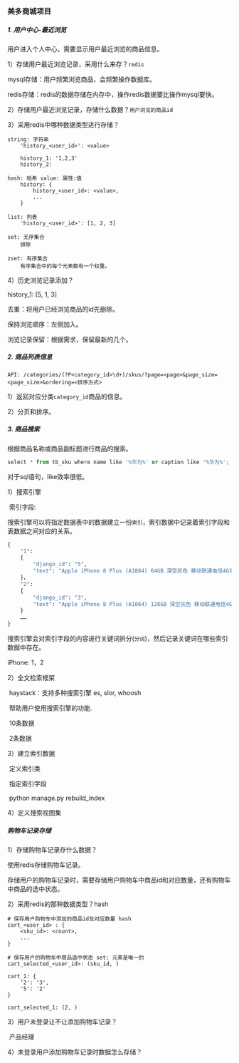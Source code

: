 ### 美多商城项目

##### 1. 用户中心-最近浏览

用户进入个人中心，需要显示用户最近浏览的商品信息。

1）存储用户最近浏览记录，采用什么来存？`redis`

mysql存储：用户频繁浏览商品，会频繁操作数据库。

redis存储：redis的数据存储在内存中，操作redis数据要比操作mysql要快。

2）存储用户最近浏览记录，存储什么数据？`用户浏览的商品id`

3）采用redis中哪种数据类型进行存储？

```
string: 字符串
	'history_<user_id>': <value>
		
	history_1: '1,2,3'
	history_2: 

hash: 哈希 value: 属性:值
	history: {
        history_<user_id>: <value>,
        ...
	}

list: 列表
	'history_<user_id>': [1, 2, 3]
	
set: 无序集合
	排除

zset: 有序集合
	有序集合中的每个元素都有一个权重。
```

4）历史浏览记录添加？

history_1: [5, 1, 3]

去重：将用户已经浏览商品的id先删除。

保持浏览顺序：左侧加入。

浏览记录保留：根据需求，保留最新的几个。

##### 2. 商品列表信息

```http
API: /categories/(?P<category_id>\d+)/skus/?page=<page>&page_size=<page_size>&ordering=<排序方式>
```

1）返回对应分类`category_id`商品的信息。

2）分页和排序。

##### 3. 商品搜索

根据商品名称或商品副标题进行商品的搜索。

```python
select * from tb_sku where name like '%华为%' or caption like '%华为%';
```

对于sql语句，like效率很低。

1）搜索引擎

​	索引字段: 

​		搜索引擎可以将指定数据表中的数据建立一份`索引`，索引数据中记录着索引字段和表数据之间对应的关系。

```python
{
    "1":
    {
        "django_id": "5", 
        "text": "Apple iPhone 8 Plus (A1864) 64GB 深空灰色 移动联通电信4G手机\n选【移动优惠购】新机配新卡，198优质靓号，流量不限量！"
    }，
    "2":
    {
        "django_id": "3", 
        "text": "Apple iPhone 8 Plus (A1864) 128GB 深空灰色 移动联通电信4G手机\n选【移动优惠购】新机配新卡，198优质靓号，流量不限量！"
    }
	……
}
```

搜索引擎会对索引字段的内容进行关键词拆分(`分词`)，然后记录关键词在哪些索引数据中存在。

iPhone: 1，2

2）全文检索框架

​	haystack：支持多种搜索引擎 es, slor, whoosh

​	帮助用户使用搜索引擎的功能.

​	10条数据

​	2条数据

3）建立索引数据

​	定义索引类

​	指定索引字段

​	python manage.py rebuild_index

4）定义搜索视图集

##### 购物车记录存储

1）存储购物车记录存什么数据？

使用redis存储购物车记录。

存储用户的购物车记录时，需要存储用户购物车中商品id和对应数量，还有购物车中商品的选中状态。

2）采用redis的那种数据类型？hash

```
# 保存用户购物车中添加的商品id及对应数量 hash
cart_<user_id> : {
    <sku_id>: <count>,
    ...
}

# 保存用户的购物车中商品选中状态 set: 元素是唯一的
cart_selected_<user_id>: (sku_id, )

cart_1: {
    '2': '3',
    '5': '2'
}

cart_selected_1: (2, )
```

3）用户未登录让不让添加购物车记录？

​	产品经理

4）未登录用户添加购物车记录时数据怎么存储？